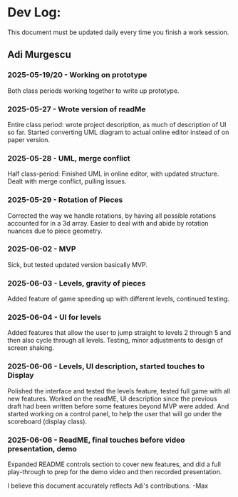 # Dev Log:

This document must be updated daily every time you finish a work session.

## Adi Murgescu

### 2025-05-19/20 - Working on prototype
Both class periods working together to write up prototype.

### 2025-05-27 - Wrote version of readMe
Entire class period: wrote project description, as much of description of UI so far. Started converting UML diagram to actual online editor instead of on paper version.

### 2025-05-28 - UML, merge conflict
Half class-period: Finished UML in online editor, with updated structure. Dealt with merge conflict, pulling issues.

### 2025-05-29 - Rotation of Pieces
Corrected the way we handle rotations, by having all possible rotations accounted for in a 3d array. Easier to deal with and abide by rotation nuances due to piece geometry.

### 2025-06-02 - MVP
Sick, but tested updated version basically MVP.

### 2025-06-03 - Levels, gravity of pieces
Added feature of game speeding up with different levels, continued testing.

### 2025-06-04 - UI for levels
Added features that allow the user to jump straight to levels 2 through 5 and then also cycle through all levels. Testing, minor adjustments to design of screen shaking.

### 2025-06-06 - Levels, UI description, started touches to Display
Polished the interface and tested the levels feature, tested full game with all new features. Worked on the readME, UI description since the previous draft had been written before some features beyond MVP were added. And started working on a control panel, to help the user that will go under the scoreboard (display class).

### 2025-06-06 - ReadME, final touches before video presentation, demo
Expanded README controls section to cover new features, and did a full play-through to prep for the demo video and then recorded presentation.

I believe this document accurately reflects Adi's contributions. -Max
